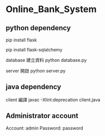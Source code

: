 # Online_Bank_System

## python dependency
pip install flask

pip install flask-sqlalchemy

database 建立資料 python database.py

server 開啟 python server.py

## java dependency
client 編譯 javac -Xlint:deprecation client.java

## Administrator account
Account: admin
Password: password
